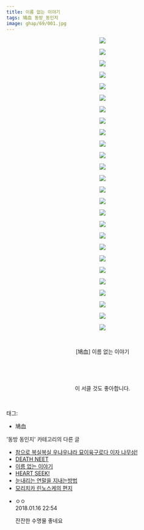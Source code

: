 ```yaml
---
title: 이름 없는 이야기
tags: 鳩血 동방_동인지
image: ghap/69/001.jpg
---
```

<div class="article">
<p style="text-align: center; clear: none; float: none;"><img src="{{ site.nasurl }}/ghap/69/001.jpg"/></p>
<p style="text-align: center; clear: none; float: none;"><img src="{{ site.nasurl }}/ghap/69/002.jpg"/></p>
<p style="text-align: center; clear: none; float: none;"><img src="{{ site.nasurl }}/ghap/69/003.jpg"/></p>
<p style="text-align: center; clear: none; float: none;"><img src="{{ site.nasurl }}/ghap/69/004.jpg"/></p>
<p style="text-align: center; clear: none; float: none;"><img src="{{ site.nasurl }}/ghap/69/005.jpg"/></p>
<p style="text-align: center; clear: none; float: none;"><img src="{{ site.nasurl }}/ghap/69/006.jpg"/></p>
<p style="text-align: center; clear: none; float: none;"><img src="{{ site.nasurl }}/ghap/69/007.jpg"/></p>
<p style="text-align: center; clear: none; float: none;"><img src="{{ site.nasurl }}/ghap/69/008.jpg"/></p>
<p style="text-align: center; clear: none; float: none;"><img src="{{ site.nasurl }}/ghap/69/009.jpg"/></p>
<p style="text-align: center; clear: none; float: none;"><img src="{{ site.nasurl }}/ghap/69/010.jpg"/></p>
<p style="text-align: center; clear: none; float: none;"><img src="{{ site.nasurl }}/ghap/69/011.jpg"/></p>
<p style="text-align: center; clear: none; float: none;"><img src="{{ site.nasurl }}/ghap/69/012.jpg"/></p>
<p style="text-align: center; clear: none; float: none;"><img src="{{ site.nasurl }}/ghap/69/013.jpg"/></p>
<p style="text-align: center; clear: none; float: none;"><img src="{{ site.nasurl }}/ghap/69/014.jpg"/></p>
<p style="text-align: center; clear: none; float: none;"><img src="{{ site.nasurl }}/ghap/69/015.jpg"/></p>
<p style="text-align: center; clear: none; float: none;"><img src="{{ site.nasurl }}/ghap/69/016.jpg"/></p>
<p style="text-align: center; clear: none; float: none;"><img src="{{ site.nasurl }}/ghap/69/017.jpg"/></p>
<p style="text-align: center; clear: none; float: none;"><img src="{{ site.nasurl }}/ghap/69/018.jpg"/></p>
<p style="text-align: center; clear: none; float: none;"><img src="{{ site.nasurl }}/ghap/69/019.jpg"/></p>
<p style="text-align: center; clear: none; float: none;"><img src="{{ site.nasurl }}/ghap/69/020.jpg"/></p>
<p style="text-align: center; clear: none; float: none;"><img src="{{ site.nasurl }}/ghap/69/021.jpg"/></p>
<p style="text-align: center; clear: none; float: none;"><img src="{{ site.nasurl }}/ghap/69/022.jpg"/></p>
<p style="text-align: center; clear: none; float: none;"><img src="{{ site.nasurl }}/ghap/69/023.jpg"/></p>
<p style="text-align: center; clear: none; float: none;"><img src="{{ site.nasurl }}/ghap/69/024.jpg"/></p>
<p style="text-align: center; clear: none; float: none;"><img src="{{ site.nasurl }}/ghap/69/025.jpg"/></p>
<p style="text-align: center; clear: none; float: none;"><img src="{{ site.nasurl }}/ghap/69/026.jpg"/></p>
<p style="text-align: center; clear: none; float: none;"><br/></p>
<p style="text-align: center; clear: none; float: none;">[鳩血] 이름 없는 이야기</p>
<p style="text-align: center; clear: none; float: none;"><br/></p>
<p style="text-align: center; clear: none; float: none;"><br/></p>
<p style="text-align: center; clear: none; float: none;">이 서클 것도 좋아합니다.</p>
<p><br/></p>
</div><div class="tagTrail">
<p>태그: </p>
<ul>
<li>鳩血</li>
</ul>
</div><div class="another">
<p>'동방 동인지' 카테고리의 다른 글</p>
<ul>
<li><a href="/2016-06-16-ghap_71">참으로 복실복실 우냐우냐라 묘이육구로다 이자 냐무삼!</a></li>
<li><a href="/2016-06-16-ghap_70">DEATH NEET</a></li>
<li><a href="/2016-06-16-ghap_69">이름 없는 이야기</a></li>
<li><a href="/2016-06-16-ghap_68">HEART SEEK!</a></li>
<li><a href="/2016-06-16-ghap_67">눈내리는 연말을 지내는방법</a></li>
<li><a href="/2016-06-16-ghap_66">모리치카 린노스케의 편지</a></li>
</ul>
</div><div class="cb_module cb_fluid">
<div class="cb_wrt cb_profile">
<div class="comment">
<ul>
<li class="cb_thumb_off" id="comment15175902">
<div class="cb_comment_area">
<div class="cb_info_area">
<div class="cb_section">
<span class="cb_nick_name">ㅇㅇ</span>
</div>
<div class="cb_section">
<span class="cb_date">2018.01.16 22:54 </span>
</div>
</div>
<div class="cb_dsc_comment">
<p class="cb_dsc">
											잔잔한 수명물 좋네요
										</p>
</div>
</div></li>
</ul>
</div>
</div><!-- commentList close -->
</div>